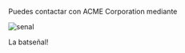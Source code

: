  Puedes contactar con ACME Corporation mediante

 ![senal](https://parentesis.com/imagesPosts/batman1.png)

 La batseñal!